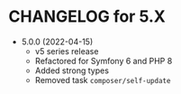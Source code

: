 CHANGELOG for 5.X
=================

* 5.0.0 (2022-04-15)
  * v5 series release
  * Refactored for Symfony 6 and PHP 8
  * Added strong types
  * Removed task `composer/self-update`
